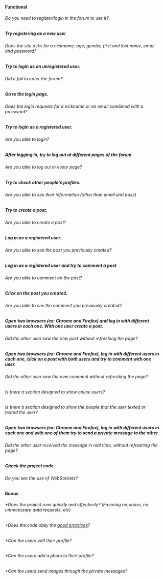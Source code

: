 #### Functional

###### Do you need to register/login in the forum to use it?

##### Try registering as a new user

###### Does the site asks for a nickname, age, gender, first and last name,  email and password?

##### Try to login as an unregistered user.

###### Did it fail to enter the forum?

##### Go to the login page.

###### Does the login requests for a nickname or an email combined with a password?

##### Try to login as a registered user.

###### Are you able to login?

##### After logging in, try to log out at different pages of the forum.

###### Are you able to log out in every page?

##### Try to check other people's profiles.

###### Are you able to see their information (other than email and pass)

##### Try to create a post.

###### Are you able to create a post?

##### Log in as a registered user.

###### Are you able to see the post you previously created?

##### Log in as a registered user and try to comment a post

###### Are you able to comment on the post?

##### Click on the post you created.

###### Are you able to see the comment you previously created?

##### Open two browsers (ex: Chrome and Firefox) and log in with different users in each one. With one user create a post.

###### Did the other user saw the new post without refreshing the page?

##### Open two browsers (ex: Chrome and Firefox), log in with different users in each one, click on a post with both users and try to comment with one user.

###### Did the other user saw the new comment without refreshing the page?

###### Is there a section designed to show online users?

###### Is there a section designed to show the people that the user texted  or texted the user? 

##### Open two browsers (ex: Chrome and Firefox), log in with different users in each one and with one of them try to send a private message to the other.

###### Did the other user received the message in real time, without refreshing the page?

##### Check the project code.

###### Do you see the use of WebSockets?

#### Bonus

###### +Does the project runs quickly and effectively? (Favoring recursive, no unnecessary data requests, etc)

###### +Does the code obey the [good practices](https://public.01-edu.org/subjects/good-practices/README.md)?

###### +Can the users edit their profile?

###### +Can the users add a photo to their profile?

###### +Can the users send images through the private messages?
